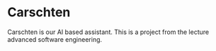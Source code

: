 # Carschten

Carschten is our AI based assistant. This is a project from the lecture advanced software engineering.
